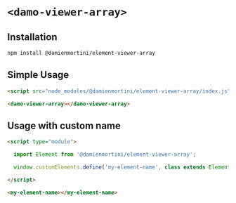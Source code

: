 # `<damo-viewer-array>`

## Installation

```sh
npm install @damienmortini/element-viewer-array
```

## Simple Usage
```html
<script src="node_modules/@damienmortini/element-viewer-array/index.js"></script>

<damo-viewer-array></damo-viewer-array>
```

## Usage with custom name
```html
<script type="module">

  import Element from '@damienmortini/element-viewer-array';

  window.customElements.define('my-element-name', class extends Element { });

</script>

<my-element-name></my-element-name>
```